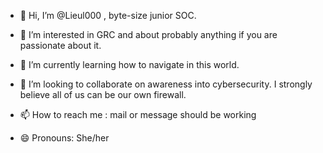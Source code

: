 - 👋 Hi, I’m @Lieul000 , byte-size junior SOC.

- 👀 I’m interested in GRC and about probably anything if you are passionate about it.
  
- 🌱 I’m currently learning how to navigate in this world.
- 💞️ I’m looking to collaborate on awareness into cybersecurity. I strongly believe all of us can be our own firewall.
- 📫 How to reach me : mail or message should be working
- 😄 Pronouns: She/her


<!---
Lieul000/Lieul000 is a ✨ special ✨ repository because its `README.md` (this file) appears on your GitHub profile.
You can click the Preview link to take a look at your changes.
--->
